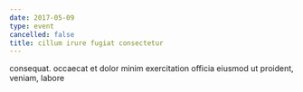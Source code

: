 ```yaml
---
date: 2017-05-09
type: event
cancelled: false
title: cillum irure fugiat consectetur
---
```

consequat. occaecat et dolor minim exercitation officia eiusmod ut proident, veniam, labore